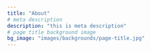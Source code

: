 ```yaml
---
title: "About"
# meta description
description: "this is meta description"
# page title background image
bg_image: "images/backgrounds/page-title.jpg"
---
```


